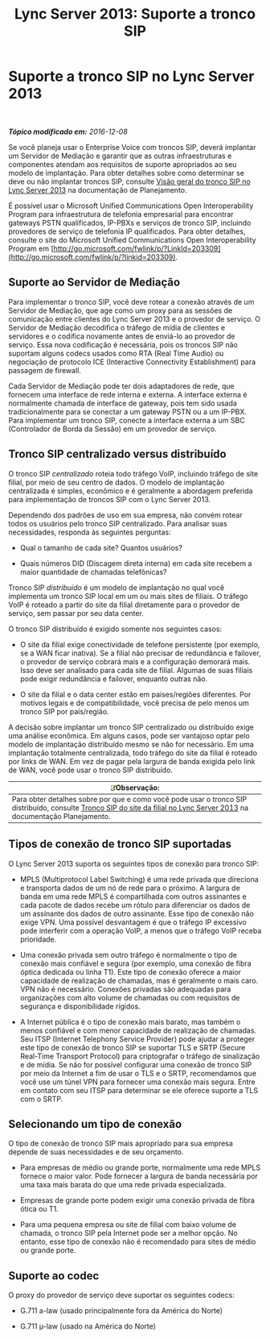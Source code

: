 ﻿---
title: 'Lync Server 2013: Suporte a tronco SIP'
TOCTitle: Suporte a tronco SIP
ms:assetid: e3042831-e8d8-4ea2-baa2-1a697401ffa0
ms:mtpsurl: https://technet.microsoft.com/pt-br/library/Gg399005(v=OCS.15)
ms:contentKeyID: 49308388
ms.date: 12/10/2016
mtps_version: v=OCS.15
ms.translationtype: HT
---

# Suporte a tronco SIP no Lync Server 2013

 

_**Tópico modificado em:** 2016-12-08_

Se você planeja usar o Enterprise Voice com troncos SIP, deverá implantar um Servidor de Mediação e garantir que as outras infraestruturas e componentes atendam aos requisitos de suporte apropriados ao seu modelo de implantação. Para obter detalhes sobre como determinar se deve ou não implantar troncos SIP, consulte [Visão geral do tronco SIP no Lync Server 2013](lync-server-2013-overview-of-sip-trunking.md) na documentação de Planejamento.

É possível usar o Microsoft Unified Communications Open Interoperability Program para infraestrutura de telefonia empresarial para encontrar gateways PSTN qualificados, IP-PBXs e serviços de tronco SIP, incluindo provedores de serviço de telefonia IP qualificados. Para obter detalhes, consulte o site do Microsoft Unified Communications Open Interoperability Program em [http://go.microsoft.com/fwlink/p/?LinkId=203309](http://go.microsoft.com/fwlink/p/?linkid=203309).

## Suporte ao Servidor de Mediação

Para implementar o tronco SIP, você deve rotear a conexão através de um Servidor de Mediação, que age como um proxy para as sessões de comunicação entre clientes do Lync Server 2013 e o provedor de serviço. O Servidor de Mediação decodifica o tráfego de mídia de clientes e servidores e o codifica novamente antes de enviá-lo ao provedor de serviço. Essa nova codificação é necessária, pois os troncos SIP não suportam alguns codecs usados como RTA (Real Time Audio) ou negociação de protocolo ICE (Interactive Connectivity Establishment) para passagem de firewall.

Cada Servidor de Mediação pode ter dois adaptadores de rede, que fornecem uma interface de rede interna e externa. A interface externa é normalmente chamada de interface de gateway, pois tem sido usada tradicionalmente para se conectar a um gateway PSTN ou a um IP-PBX. Para implementar um tronco SIP, conecte a interface externa a um SBC (Controlador de Borda da Sessão) em um provedor de serviço.

## Tronco SIP centralizado versus distribuído

O tronco SIP *centralizado* roteia todo tráfego VoIP, incluindo tráfego de site filial, por meio de seu centro de dados. O modelo de implantação centralizada é simples, econômico e é geralmente a abordagem preferida para implementação de troncos SIP com o Lync Server 2013.

Dependendo dos padrões de uso em sua empresa, não convém rotear todos os usuários pelo tronco SIP centralizado. Para analisar suas necessidades, responda às seguintes perguntas:

  - Qual o tamanho de cada site? Quantos usuários?

  - Quais números DID (Discagem direta interna) em cada site recebem a maior quantidade de chamadas telefônicas?

Tronco SIP *distribuído* é um modelo de implantação no qual você implementa um tronco SIP local em um ou mais sites de filiais. O tráfego VoIP é roteado a partir do site da filial diretamente para o provedor de serviço, sem passar por seu data center.

O tronco SIP distribuído é exigido somente nos seguintes casos:

  - O site da filial exige conectividade de telefone persistente (por exemplo, se a WAN ficar inativa). Se a filial não precisar de redundância e failover, o provedor de serviço cobrará mais e a configuração demorará mais. Isso deve ser analisado para cada site de filial. Algumas de suas filiais pode exigir redundância e failover, enquanto outras não.

  - O site da filial e o data center estão em países/regiões diferentes. Por motivos legais e de compatibilidade, você precisa de pelo menos um tronco SIP por país/região.

A decisão sobre implantar um tronco SIP centralizado ou distribuído exige uma análise econômica. Em alguns casos, pode ser vantajoso optar pelo modelo de implantação distribuído mesmo se não for necessário. Em uma implantação totalmente centralizada, todo tráfego do site da filial é roteado por links de WAN. Em vez de pagar pela largura de banda exigida pelo link de WAN, você pode usar o tronco SIP distribuído.

<table>
<thead>
<tr class="header">
<th><img src="images/Gg425756.note(OCS.15).gif" title="note" alt="note" />Observação:</th>
</tr>
</thead>
<tbody>
<tr class="odd">
<td>Para obter detalhes sobre por que e como você pode usar o tronco SIP distribuído, consulte <a href="lync-server-2013-branch-site-sip-trunking.md">Tronco SIP do site da filial no Lync Server 2013</a> na documentação Planejamento.</td>
</tr>
</tbody>
</table>


## Tipos de conexão de tronco SIP suportadas

O Lync Server 2013 suporta os seguintes tipos de conexão para tronco SIP:

  - MPLS (Multiprotocol Label Switching) é uma rede privada que direciona e transporta dados de um nó de rede para o próximo. A largura de banda em uma rede MPLS é compartilhada com outros assinantes e cada pacote de dados recebe um rótulo para diferenciar os dados de um assinante dos dados de outro assinante. Esse tipo de conexão não exige VPN. Uma possível desvantagem é que o tráfego IP excessivo pode interferir com a operação VoIP, a menos que o tráfego VoIP receba prioridade.

  - Uma conexão privada sem outro tráfego é normalmente o tipo de conexão mais confiável e segura (por exemplo, uma conexão de fibra óptica dedicada ou linha T1). Este tipo de conexão oferece a maior capacidade de realização de chamadas, mas é geralmente o mais caro. VPN não é necessário. Conexões privadas são adequadas para organizações com alto volume de chamadas ou com requisitos de segurança e disponibilidade rígidos.

  - A Internet pública é o tipo de conexão mais barato, mas também o menos confiável e com menor capacidade de realização de chamadas. Seu ITSP (Internet Telephony Service Provider) pode ajudar a proteger este tipo de conexão de tronco SIP se suportar TLS e SRTP (Secure Real-Time Transport Protocol) para criptografar o tráfego de sinalização e de mídia. Se não for possível configurar uma conexão de tronco SIP por meio da Internet a fim de usar o TLS e o SRTP, recomendamos que você use um túnel VPN para fornecer uma conexão mais segura. Entre em contato com seu ITSP para determinar se ele oferece suporte a TLS com o SRTP.

## Selecionando um tipo de conexão

O tipo de conexão de tronco SIP mais apropriado para sua empresa depende de suas necessidades e de seu orçamento.

  - Para empresas de médio ou grande porte, normalmente uma rede MPLS fornece o maior valor. Pode fornecer a largura de banda necessária por uma taxa mais barata do que uma rede privada especializada.

  - Empresas de grande porte podem exigir uma conexão privada de fibra ótica ou T1.

  - Para uma pequena empresa ou site de filial com baixo volume de chamada, o tronco SIP pela Internet pode ser a melhor opção. No entanto, esse tipo de conexão não é recomendado para sites de médio ou grande porte.

## Suporte ao codec

O proxy do provedor de serviço deve suportar os seguintes codecs:

  - G.711 a-law (usado principalmente fora da América do Norte)

  - G.711 µ-law (usado na América do Norte)

